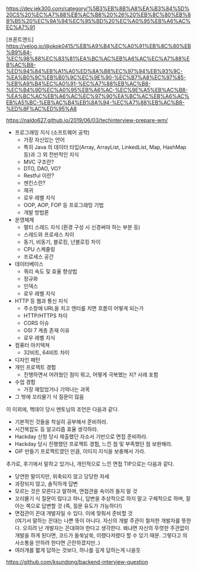 
https://dev.jek300.com/category/%5B3%EB%8B%A8%EA%B3%84%5D%20CS%20%EC%A7%88%EB%AC%B8%20%26%20%EB%8C%80%EB%8B%B5%20%EC%9A%94%EC%95%BD%20%EC%A0%95%EB%A6%AC%EC%A7%91

[프론트앤드]
https://velog.io/@okok0415/%EB%A9%B4%EC%A0%91%EB%8C%80%EB%B9%84-%EC%98%88%EC%83%81%EA%BC%AC%EB%A6%AC%EC%A7%88%EB%AC%B8-%ED%94%84%EB%A1%A0%ED%8A%B8%EC%97%94%EB%93%9C-%EA%B0%9C%EB%B0%9C%EC%9E%90-%EC%B7%A8%EC%97%85-%EB%A9%B4%EC%A0%91-%EC%A7%88%EB%AC%B8-%EC%B4%9D%EC%A0%95%EB%A6%AC-%EC%9E%A5%EB%AC%B8-%EA%BC%AC%EB%A6%AC%EC%97%90%EA%BC%AC%EB%A6%AC%EB%A5%BC-%EB%AC%B4%EB%8A%94-%EC%A7%88%EB%AC%B8-%ED%8F%AC%ED%95%A8


https://naldo627.github.io/2019/06/03/techinterview-prepare-wm/

-   프로그래밍 지식 (소프트웨어 공학)
    -   가장 자신있는 언어
    -   특히 Java 의 데이터 타입(Array, ArrayList, LinkedList, Map, HashMap 등)과 그 외 전반적인 지식
    -   MVC 구조란?
    -   DTO, DAO, VO?
    -   Restful 이란?
    -   젠킨스란?
    -   재귀
    -   로우 레벨 지식
    -   OOP, AOP, FOP 등 프로그래밍 기법
    -   개발 방법론
-   운영체제
    -   멀티 스레드 지식 (환경 구성 시 신경써야 하는 부분 등)
    -   스레드와 프로세스 차이
    -   동기, 비동기, 블로킹, 넌블로킹 차이
    -   CPU 스케줄링
    -   프로세스 공간
-   데이터베이스
    -   쿼리 속도 및 효율 향상법
    -   정규화
    -   인덱스
    -   로우 레벨 지식
-   HTTP 등 웹과 통신 지식
    -   주소창에 URL을 치고 엔터를 치면 흐름이 어떻게 되는가
    -   HTTP/HTTPS 차이
    -   CORS 이슈
    -   OSI 7 계층 존재 이유
    -   로우 레벨 지식
-   컴퓨터 아키텍쳐
    -   32비트, 64비트 차이
-   디자인 패턴
-   개인 프로젝트 경험
    -   진행하면서 어려웠던 점이 뭐고, 어떻게 극복했는 지? 사례 포함
-   수업 경험
    -   가장 재밌었거나 기억나는 과목
-   그 밖에 꼬리물기 식 질문이 많음

이 이외에, 핵데이 당시 멘토님의 조언은 다음과 같다.

-   기본적인 것들을 착실히 공부해서 준비하라.
-   시간복잡도 등 알고리즘 효율 생각하라.
-   Hackday 신청 당시 제출했던 자소서 기반으로 면접 준비하라.
-   Hackday 당시 진행했던 프로젝트 경험, 느낀 점 및 부족했던 점 보완해라.
-   GIF 만들기 프로젝트였던 만큼, 이미지 지식을 보충해서 가라.

추가로, 후기에서 말하고 있거나, 개인적으로 느낀 면접 TIP으로는 다음과 같다.

-   당연한 말이지만, 위축되지 않고 당당한 자세
-   과장되지 않고, 솔직하게 답변
-   모르는 것은 모른다고 말하며, 면접관을 속이려 들지 말 것
-   꼬리물기 식 질문이 많다고 하니, 답변을 추상적으로 하지 말고 구체적으로 하며, 잘 아는 쪽으로 답변할 것 (즉, 질문 유도가 가능하다!)
-   면접관이 꼰대 개발자일 수 있다. 이에 맞춰서 준비할 것  
    (여기서 말하는 꼰대는 나쁜 뜻이 아니다. 자신의 개발 주관이 철저한 개발자를 뜻한다. 오히려 난 개발자는 꼰대여야 한다고 생각한다. 왜냐면 자신의 뚜렷한 주관없이 개발을 하게 된다면, 코드가 들쑥날쑥, 이랬다저랬다 할 수 있기 때문. 그렇다고 의사소통을 안하려 한다면 곤란하겠지만..)
-   여러개를 짧게 답하는 것보다, 하나를 깊게 답하는게 나을듯

https://github.com/ksundong/backend-interview-question


